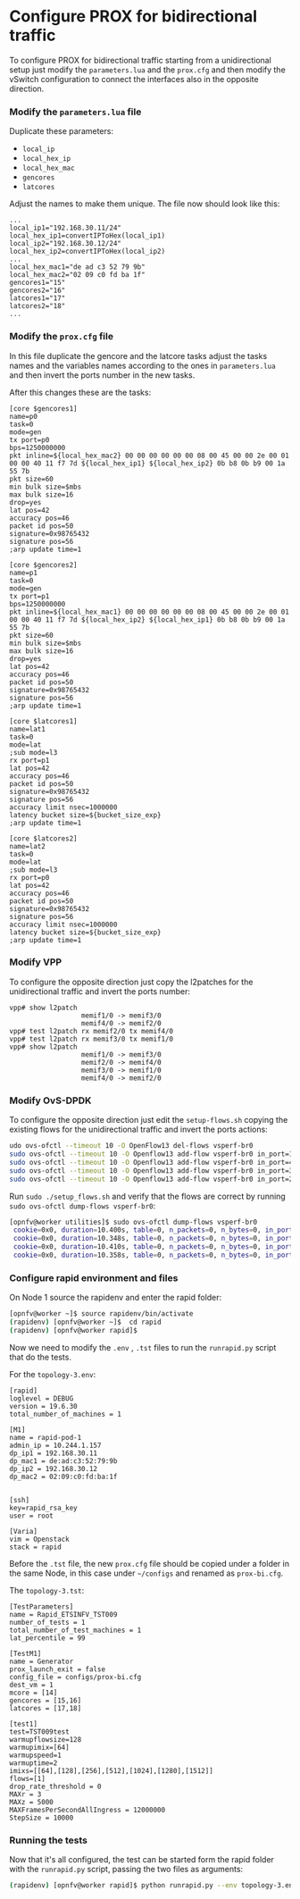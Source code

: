 # Configure PROX for bidirectional traffic

To configure PROX for bidirectional traffic starting from a unidirectional setup just modify the `parameters.lua`  and the `prox.cfg` and then modify the vSwitch configuration to connect the interfaces also in the opposite direction.

### Modify the `parameters.lua` file

Duplicate these parameters:

- `local_ip`
- `local_hex_ip`
- `local_hex_mac`
- `gencores`
- `latcores`

Adjust the names to make them unique. The file now should look like this:

```
...
local_ip1="192.168.30.11/24"
local_hex_ip1=convertIPToHex(local_ip1)
local_ip2="192.168.30.12/24"
local_hex_ip2=convertIPToHex(local_ip2)
...
local_hex_mac1="de ad c3 52 79 9b"
local_hex_mac2="02 09 c0 fd ba 1f"
gencores1="15"
gencores2="16"
latcores1="17"
latcores2="18"
...
```

### Modify the `prox.cfg` file

In this file duplicate the gencore and the latcore tasks adjust the tasks names and the variables names according to the ones in `parameters.lua` and then invert the ports number in the new tasks.

After this changes these are the tasks:

```
[core $gencores1]
name=p0
task=0
mode=gen
tx port=p0
bps=1250000000
pkt inline=${local_hex_mac2} 00 00 00 00 00 00 08 00 45 00 00 2e 00 01 00 00 40 11 f7 7d ${local_hex_ip1} ${local_hex_ip2} 0b b8 0b b9 00 1a 55 7b
pkt size=60
min bulk size=$mbs
max bulk size=16
drop=yes
lat pos=42
accuracy pos=46
packet id pos=50
signature=0x98765432
signature pos=56
;arp update time=1

[core $gencores2]
name=p1
task=0
mode=gen
tx port=p1
bps=1250000000
pkt inline=${local_hex_mac1} 00 00 00 00 00 00 08 00 45 00 00 2e 00 01 00 00 40 11 f7 7d ${local_hex_ip2} ${local_hex_ip1} 0b b8 0b b9 00 1a 55 7b
pkt size=60
min bulk size=$mbs
max bulk size=16
drop=yes
lat pos=42
accuracy pos=46
packet id pos=50
signature=0x98765432
signature pos=56
;arp update time=1

[core $latcores1]
name=lat1
task=0
mode=lat
;sub mode=l3
rx port=p1
lat pos=42
accuracy pos=46
packet id pos=50
signature=0x98765432
signature pos=56
accuracy limit nsec=1000000
latency bucket size=${bucket_size_exp}
;arp update time=1

[core $latcores2]
name=lat2
task=0
mode=lat
;sub mode=l3
rx port=p0
lat pos=42
accuracy pos=46
packet id pos=50
signature=0x98765432
signature pos=56
accuracy limit nsec=1000000
latency bucket size=${bucket_size_exp}
;arp update time=1
```

### Modify VPP

To configure the opposite direction just copy the l2patches for the unidirectional traffic and invert the ports number:

``` 
vpp# show l2patch
                  memif1/0 -> memif3/0
                  memif4/0 -> memif2/0
vpp# test l2patch rx memif2/0 tx memif4/0
vpp# test l2patch rx memif3/0 tx memif1/0
vpp# show l2patch
                  memif1/0 -> memif3/0
                  memif2/0 -> memif4/0
                  memif3/0 -> memif1/0
                  memif4/0 -> memif2/0
```

###  Modify OvS-DPDK

To configure the opposite direction just edit the `setup-flows.sh`  copying the existing flows for the unidirectional traffic and invert the ports actions:

``` bash
udo ovs-ofctl --timeout 10 -O OpenFlow13 del-flows vsperf-br0
sudo ovs-ofctl --timeout 10 -O Openflow13 add-flow vsperf-br0 in_port=1,idle_timeout=0,action=output:3
sudo ovs-ofctl --timeout 10 -O Openflow13 add-flow vsperf-br0 in_port=4,idle_timeout=0,action=output:2
sudo ovs-ofctl --timeout 10 -O Openflow13 add-flow vsperf-br0 in_port=3,idle_timeout=0,action=output:1
sudo ovs-ofctl --timeout 10 -O Openflow13 add-flow vsperf-br0 in_port=2,idle_timeout=0,action=output:4
```

Run `sudo ./setup_flows.sh` and verify that the flows are correct by running `sudo ovs-ofctl dump-flows vsperf-br0`:

``` bash
[opnfv@worker utilities]$ sudo ovs-ofctl dump-flows vsperf-br0
 cookie=0x0, duration=10.400s, table=0, n_packets=0, n_bytes=0, in_port=1 actions=output:3
 cookie=0x0, duration=10.348s, table=0, n_packets=0, n_bytes=0, in_port=4 actions=output:2
 cookie=0x0, duration=10.410s, table=0, n_packets=0, n_bytes=0, in_port=3 actions=output:1
 cookie=0x0, duration=10.358s, table=0, n_packets=0, n_bytes=0, in_port=2 actions=output:4
```

### Configure rapid environment and files

On Node 1 source the rapidenv and enter the rapid folder: 

```bash
[opnfv@worker ~]$ source rapidenv/bin/activate
(rapidenv) [opnfv@worker ~]$  cd rapid
(rapidenv) [opnfv@worker rapid]$
```

Now we need to modify the `.env` ,  `.tst` files to run the `runrapid.py` script that do the tests.

For the `topology-3.env`:

```
[rapid]
loglevel = DEBUG
version = 19.6.30
total_number_of_machines = 1

[M1]
name = rapid-pod-1
admin_ip = 10.244.1.157
dp_ip1 = 192.168.30.11
dp_mac1 = de:ad:c3:52:79:9b
dp_ip2 = 192.168.30.12
dp_mac2 = 02:09:c0:fd:ba:1f


[ssh]
key=rapid_rsa_key
user = root

[Varia]
vim = Openstack
stack = rapid
```

Before the `.tst` file, the new `prox.cfg` file should be copied under a folder in the same Node, in this case under `~/configs` and renamed as `prox-bi.cfg`. 

The `topology-3.tst`:

```
[TestParameters]
name = Rapid_ETSINFV_TST009
number_of_tests = 1
total_number_of_test_machines = 1 
lat_percentile = 99

[TestM1]
name = Generator
prox_launch_exit = false
config_file = configs/prox-bi.cfg
dest_vm = 1
mcore = [14]
gencores = [15,16]
latcores = [17,18]

[test1]
test=TST009test
warmupflowsize=128
warmupimix=[64]
warmupspeed=1
warmuptime=2
imixs=[[64],[128],[256],[512],[1024],[1280],[1512]]
flows=[1]
drop_rate_threshold = 0
MAXr = 3
MAXz = 5000
MAXFramesPerSecondAllIngress = 12000000
StepSize = 10000
```

### Running the tests

Now that it's all configured, the test can be started form the rapid folder with the `runrapid.py` script, passing the two files as arguments:

``` bash
(rapidenv) [opnfv@worker rapid]$ python runrapid.py --env topology-3.env --test topology-3.tst  --map machine.map --runtime 10 --screenlog DEBUG 
```

